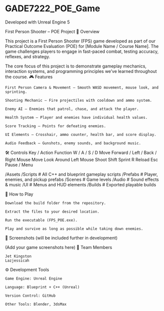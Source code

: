 # GADE7222_POE_Game

Developed with Unreal Engine 5

First Person Shooter – POE Project
📌 Overview

This project is a First Person Shooter (FPS) game developed as part of our Practical Outcome Evaluation (POE) for [Module Name / Course Name]. The game challenges players to engage in fast-paced combat, testing accuracy, reflexes, and strategy.

The core focus of this project is to demonstrate gameplay mechanics, interaction systems, and programming principles we’ve learned throughout the course.
🎮 Features

    First Person Camera & Movement – Smooth WASD movement, mouse look, and sprinting.

    Shooting Mechanic – Fire projectiles with cooldown and ammo system.

    Enemy AI – Enemies that patrol, chase, and attack the player.

    Health System – Player and enemies have individual health values.

    Score Tracking – Points for defeating enemies.

    UI Elements – Crosshair, ammo counter, health bar, and score display.

    Audio Feedback – Gunshots, enemy sounds, and background music.

🛠️ Controls
Key / Action	Function
W / A / S / D	Move Forward / Left / Back / Right
Mouse Move	Look Around
Left Mouse	Shoot
Shift	Sprint
R	Reload
Esc	Pause / Menu

/Assets
   /Scripts        # All C++ and blueprint gameplay scripts
   /Prefabs        # Player, enemies, and pickup prefabs
   /Scenes         # Game levels
   /Audio          # Sound effects & music
   /UI             # Menus and HUD elements
/Builds            # Exported playable builds

🚀 How to Play

    Download the build folder from the repository.

    Extract the files to your desired location.

    Run the executable (FPS_POE.exe).

    Play and survive as long as possible while taking down enemies.

📸 Screenshots
(will be included further in development)

(Add your game screenshots here)
👥 Team Members

    Jet Kingston
    Lazjessicah

⚙️ Development Tools

    Game Engine: Unreal Engine

    Language: Blueprint + C++ (Unreal)

    Version Control: GitHub

    Other Tools: Blender, 3dsMax

